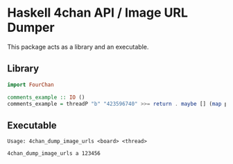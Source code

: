# Haskell 4chan API / Image URL Dumper

This package acts as a library and an executable.

## Library

```haskell
import FourChan

comments_example :: IO ()
comments_example = threadP "b" "423596740" >>= return . maybe [] (map post_com) >>= mapM_ putStrLn
```

## Executable

```text
Usage: 4chan_dump_image_urls <board> <thread>
```

```bash
4chan_dump_image_urls a 123456
```
